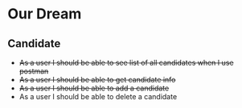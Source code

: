 # Our Dream

## Candidate

- ~~As a user I should be able to see list of all candidates when I use postman~~
- ~~As a user I should be able to get candidate info~~
- ~~As a user I should be able to add a candidate~~
- As a user I should be able to delete a candidate
